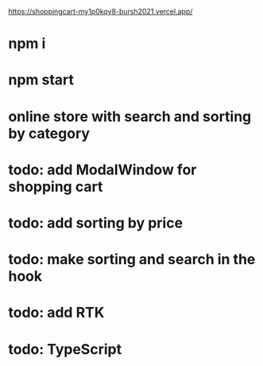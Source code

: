 https://shoppingcart-my1p0kqy8-bursh2021.vercel.app/
# npm i 
# npm start 
# online store with search and sorting by category
# todo: add ModalWindow for shopping cart
# todo: add sorting by price
# todo: make sorting and search in the hook
# todo: add RTK
# todo: TypeScript
